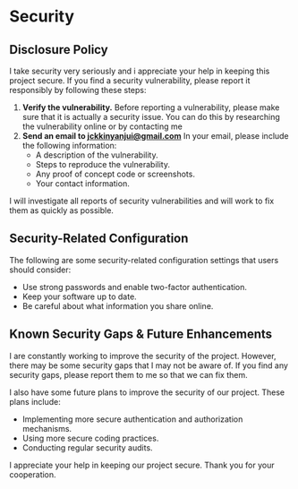 # Security

## Disclosure Policy

I take security very seriously and i appreciate your help in keeping this project secure. If you find a security vulnerability, please report it responsibly by following these steps:

1. **Verify the vulnerability.** Before reporting a vulnerability, please make sure that it is actually a security issue. You can do this by researching the vulnerability online or by contacting me
2. **Send an email to [jckkinyanjui@gmail.com](mailto:your-email@example.com)**  In your email, please include the following information:
    * A description of the vulnerability.
    * Steps to reproduce the vulnerability.
    * Any proof of concept code or screenshots.
    * Your contact information.

I will investigate all reports of security vulnerabilities and will work to fix them as quickly as possible.


## Security-Related Configuration

The following are some security-related configuration settings that users should consider:

* Use strong passwords and enable two-factor authentication.
* Keep your software up to date.
* Be careful about what information you share online.

## Known Security Gaps & Future Enhancements

I are constantly working to improve the security of the project. However, there may be some security gaps that I may not be aware of. If you find any security gaps, please report them to me so that we can fix them.

I also have some future plans to improve the security of our project. These plans include:

* Implementing more secure authentication and authorization mechanisms.
* Using more secure coding practices.
* Conducting regular security audits.

I appreciate your help in keeping our project secure. Thank you for your cooperation.
